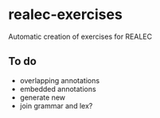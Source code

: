 # realec-exercises
Automatic creation of exercises for REALEC

## To do
- overlapping annotations
- embedded annotations
- generate new
- join grammar and lex?

